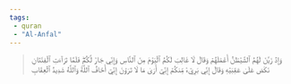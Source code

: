 ```yaml
---
tags: 
 - quran 
 - "Al-Anfal"
---
```


> وَإِذۡ زَيَّنَ لَهُمُ ٱلشَّيۡطَٰنُ أَعۡمَٰلَهُمۡ وَقَالَ لَا غَالِبَ لَكُمُ ٱلۡيَوۡمَ مِنَ ٱلنَّاسِ وَإِنِّي جَارٞ لَّكُمۡۖ فَلَمَّا تَرَآءَتِ ٱلۡفِئَتَانِ نَكَصَ عَلَىٰ عَقِبَيۡهِ وَقَالَ إِنِّي بَرِيٓءٞ مِّنكُمۡ إِنِّيٓ أَرَىٰ مَا لَا تَرَوۡنَ إِنِّيٓ أَخَافُ ٱللَّهَۚ وَٱللَّهُ شَدِيدُ ٱلۡعِقَابِ
